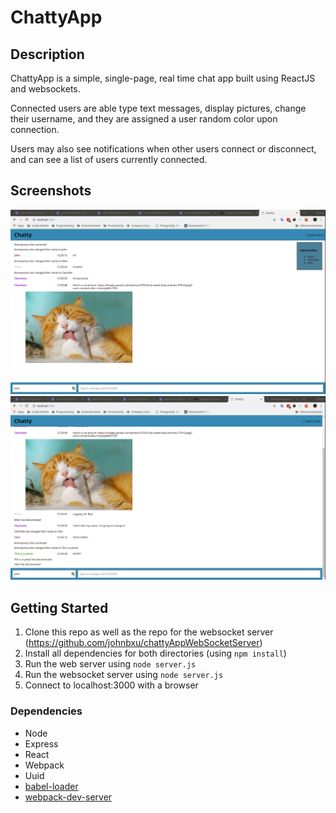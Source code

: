 # ChattyApp

## Description
ChattyApp is a simple, single-page, real time chat app built using ReactJS and websockets.

Connected users are able type text messages, display pictures, change their username, and they are assigned a user random color upon connection.

Users may also see notifications when other users connect or disconnect, and can see a list of users currently connected.

## Screenshots

![screenshot of a chat session](https://github.com/johnbxu/chattyApp/blob/master/docs/chatty_screenshot_1.png)
![screenshot of users disconnecting and connecting](https://github.com/johnbxu/chattyApp/blob/master/docs/chatty_screenshot_2.png)

## Getting Started

1. Clone this repo as well as the repo for the websocket server (https://github.com/johnbxu/chattyAppWebSocketServer)
2. Install all dependencies for both directories (using `npm install`)
3. Run the web server using `node server.js`
4. Run the websocket server using `node server.js`  
5. Connect to localhost:3000 with a browser  

### Dependencies

* Node
* Express
* React
* Webpack
* Uuid
* [babel-loader](https://github.com/babel/babel-loader)
* [webpack-dev-server](https://github.com/webpack/webpack-dev-server)

